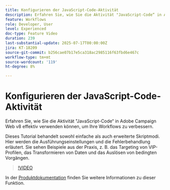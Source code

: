 ```yaml
---
title: Konfigurieren der JavaScript-Code-Aktivität
description: Erfahren Sie, wie Sie die Aktivität "JavaScript-Code“ in Adobe Campaign Web v8 effektiv verwenden können, um Ihre Workflows zu verbessern. Dieses Tutorial behandelt sowohl einfache als auch erweiterte Skriptmodi. Hier werden die Ausführungseinstellungen und die Fehlerbehandlung erläutert. Sie sehen Beispiele aus der Praxis, z. B. das Targeting von VIP-Profilen, das Transformieren von Daten und das Auslösen von bedingten Vorgängen.
feature: Workflows
role: Developer, User
level: Experienced
doc-type: Feature Video
duration: 239
last-substantial-update: 2025-07-17T00:00:00Z
jira: KT-18209
source-git-commit: b256cae07b17e5ca318ac2985116f63fbd6e467c
workflow-type: tm+mt
source-wordcount: '119'
ht-degree: 8%

---
```



# Konfigurieren der JavaScript-Code-Aktivität

Erfahren Sie, wie Sie die Aktivität &quot;JavaScript-Code“ in Adobe Campaign Web v8 effektiv verwenden können, um Ihre Workflows zu verbessern.

Dieses Tutorial behandelt sowohl einfache als auch erweiterte Skriptmodi. Hier werden die Ausführungseinstellungen und die Fehlerbehandlung erläutert. Sie sehen Beispiele aus der Praxis, z. B. das Targeting von VIP-Profilen, das Transformieren von Daten und das Auslösen von bedingten Vorgängen.

>[!VIDEO](https://video.tv.adobe.com/v/3464918/?learn=on&enablevpops)

In der [Produktdokumentation](https://experienceleague.adobe.com/en/docs/campaign-web/v8/wf/design-workflows/javascript-code) finden Sie weitere Informationen zu dieser Funktion.

